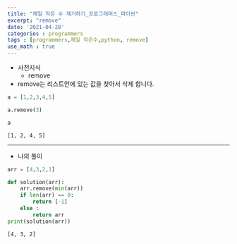 ```yaml
---
title: "제일 작은 수 제거하기_프로그래머스_파이썬"
excerpt: "remove"
date: '2021-04-28'
categories : programmers
tags : [programmers,제일 작은수,python, remove]
use_math : true
---
```




* 사전지식
    * remove
* remove는 리스트안에 있는 값을 찾아서 삭제 합니다.


```python
a = [1,2,3,4,5]
```


```python
a.remove(3)
```


```python
a
```




    [1, 2, 4, 5]



---

* 나의 풀이


```python
arr = [4,3,2,1]
```


```python
def solution(arr):
    arr.remove(min(arr))
    if len(arr) == 0:
        return [-1]
    else :
        return arr
print(solution(arr))
```

    [4, 3, 2]



```python

```
